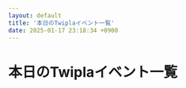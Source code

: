 ```yaml
---
layout: default
title: '本日のTwiplaイベント一覧'
date: 2025-01-17 23:18:34 +0900
---
```


# 本日のTwiplaイベント一覧

<div id="events"></div>

<script>
  document.addEventListener("DOMContentLoaded", function() {
    fetch('json-ld/twipla_events_2025-01-17.json')
      .then(response => response.json())
      .then(events => {
        const today = new Date().toISOString().split('T')[0];
        const eventsToday = events.filter(event => event.startDate.startsWith(today));
        const eventsContainer = document.getElementById('events');

        if (eventsToday.length === 0) {
          eventsContainer.innerHTML = "<p>本日のイベントはありません。</p>";
        } else {
          eventsToday.forEach(event => {
            const eventElement = document.createElement('div');
            eventElement.innerHTML = `
              <h2>${event.name}</h2>
              <p><strong>リンク:</strong> <a href="${event.url}">${event.url}</a></p>
              <p><strong>日付:</strong> ${event.startDate}</p>
              <p><strong>説明:</strong> ${event.description}</p>
              <p><strong>フライヤー:</strong> <img src="${event.image}" alt="フライヤー"></p>
              <p><strong>場所:</strong> ${event.location.name}</p>
              <p><strong>主催者:</strong> <a href="${event.organizer.url}">${event.organizer.name}</a></p>
            `;
            eventsContainer.appendChild(eventElement);
          });
        }
      })
      .catch(error => {
        console.error('Error fetching events:', error);
      });
  });
</script>